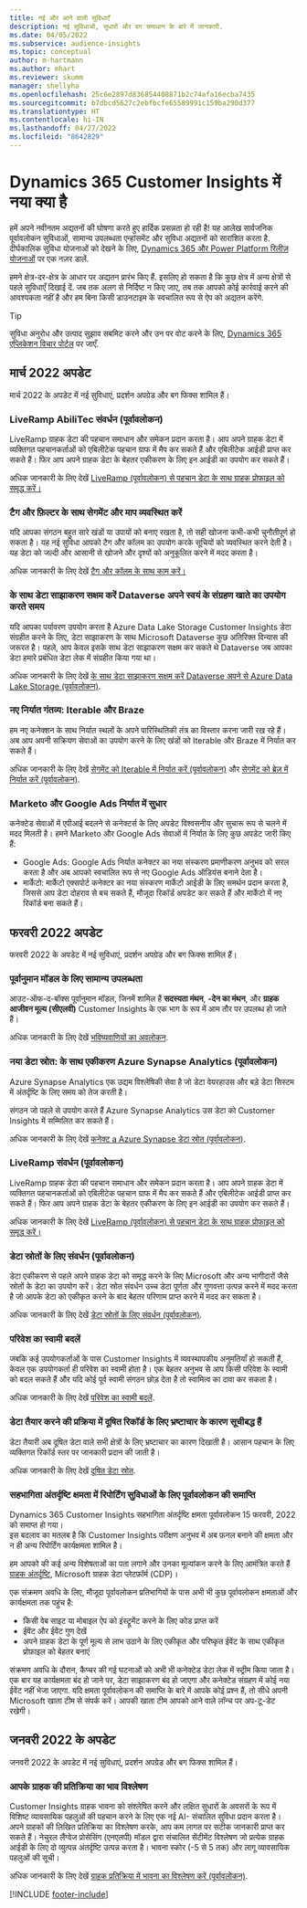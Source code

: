 ```yaml
---
title: नई और आने वाली सुविधाएँ
description: नई सुविधाओं, सुधारों और बग समाधान के बारे में जानकारी.
ms.date: 04/05/2022
ms.subservice: audience-insights
ms.topic: conceptual
author: m-hartmann
ms.author: mhart
ms.reviewer: skumm
manager: shellyha
ms.openlocfilehash: 25c6e2897d836854408871b2c74afa16ecba7435
ms.sourcegitcommit: b7dbcd5627c2ebfbcfe65589991c159ba290d377
ms.translationtype: HT
ms.contentlocale: hi-IN
ms.lasthandoff: 04/27/2022
ms.locfileid: "8642829"
---
```

# <a name="whats-new-in-dynamics-365-customer-insights"></a>Dynamics 365 Customer Insights में नया क्या है

हमें अपने नवीनतम अद्यतनों की घोषणा करते हुए हार्दिक प्रसन्नता हो रही है! यह आलेख सार्वजनिक पूर्वावलोकन सुविधाओं, सामान्य उपलब्धता एन्हांसमेंट और सुविधा अद्यतनों को सारांशित करता है. दीर्घकालिक सुविधा योजनाओं को देखने के लिए, [Dynamics 365 और Power Platform रिलीज़ योजनाओं](/dynamics365/release-plans/) पर एक नज़र डालें.

हमने क्षेत्र-दर-क्षेत्र के आधार पर अद्यतन प्रारंभ किए हैं. इसलिए हो सकता है कि कुछ क्षेत्र में अन्य क्षेत्रों से पहले सुविधाएँ दिखाई दें. जब तक अलग से निर्दिष्ट न किए जाए, तब तक आपको कोई कार्रवाई करने की आवश्यकता नहीं है और हम बिना किसी डाउनटाइम के स्वचालित रूप से ऐप को अद्यतन करेंगे.

> [!TIP]
> सुविधा अनुरोध और उत्पाद सुझाव सबमिट करने और उन पर वोट करने के लिए, [Dynamics 365 एप्लिकेशन विचार पोर्टल](https://experience.dynamics.com/ideas/categories/?forum=79a8c474-4e35-e911-a971-000d3a4f3343&forumName=Dynamics%20365%20Customer%20Insights) पर जाएँ.


## <a name="march-2022-updates"></a>मार्च 2022 अपडेट

मार्च 2022 के अपडेट में नई सुविधाएं, प्रदर्शन अपग्रेड और बग फिक्स शामिल हैं।

### <a name="liveramp-abilitec-enrichment-preview"></a>LiveRamp AbiliTec संवर्धन (पूर्वावलोकन)

LiveRamp ग्राहक डेटा की पहचान समाधान और समेकन प्रदान करता है। आप अपने ग्राहक डेटा में व्यक्तिगत पहचानकर्ताओं को एबिलीटेक पहचान ग्राफ में मैप कर सकते हैं और एबिलीटेक आईडी प्राप्त कर सकते हैं। फिर आप अपने ग्राहक डेटा के बेहतर एकीकरण के लिए इन आईडी का उपयोग कर सकते हैं।

अधिक जानकारी के लिए देखें [LiveRamp (पूर्वावलोकन) से पहचान डेटा के साथ ग्राहक प्रोफाइल को समृद्ध करें।](enrichment-liveramp.md)

### <a name="organize-segments-and-measures-with-tags-and-filters"></a>टैग और फ़िल्टर के साथ सेगमेंट और माप व्यवस्थित करें
यदि आपका संगठन बहुत सारे खंडों या उपायों को बनाए रखता है, तो सही खोजना कभी-कभी चुनौतीपूर्ण हो सकता है। यह नई सुविधा आपको टैग और कॉलम का उपयोग करके सूचियों को व्यवस्थित करने देती है। यह डेटा को जल्दी और आसानी से खोजने और दृश्यों को अनुकूलित करने में मदद करता है।

अधिक जानकारी के लिए देखें [टैग और कॉलम के साथ काम करें।](work-with-tags-columns.md)

### <a name="enable-data-sharing-with-dataverse-when-using-your-own-storage-account"></a>के साथ डेटा साझाकरण सक्षम करें Dataverse अपने स्वयं के संग्रहण खाते का उपयोग करते समय

यदि आपका पर्यावरण उपयोग करता है Azure Data Lake Storage Customer Insights डेटा संग्रहीत करने के लिए, डेटा साझाकरण के साथ Microsoft Dataverse कुछ अतिरिक्त विन्यास की जरूरत है।
पहले, आप केवल इसके साथ डेटा साझाकरण सक्षम कर सकते थे Dataverse जब आपका डेटा हमारे प्रबंधित डेटा लेक में संग्रहीत किया गया था। 

अधिक जानकारी के लिए देखें [के साथ डेटा साझाकरण सक्षम करें Dataverse अपने से Azure Data Lake Storage (पूर्वावलोकन)](manage-environments.md#enable-data-sharing-with-dataverse-from-your-own-azure-data-lake-storage-preview).

### <a name="new-export-destinations-iterable-and-braze"></a>नए निर्यात गंतव्य: Iterable और Braze

हम नए कनेक्शन के साथ निर्यात स्थलों के अपने पारिस्थितिकी तंत्र का विस्तार करना जारी रख रहे हैं। अब आप अपनी सक्रियण सेवाओं का उपयोग करने के लिए खंडों को Iterable और Braze में निर्यात कर सकते हैं।

अधिक जानकारी के लिए देखें [सेगमेंट को Iterable में निर्यात करें (पूर्वावलोकन)](export-iterable.md) और [सेगमेंट को ब्रेज़ में निर्यात करें (पूर्वावलोकन)](export-braze.md).

### <a name="improvements-to-marketo-and-google-ads-export"></a>Marketo और Google Ads निर्यात में सुधार

कनेक्टेड सेवाओं में एपीआई बदलने से कनेक्टर्स के लिए अपडेट विश्वसनीय और सुचारू रूप से चलने में मदद मिलती है। हमने Marketo और Google Ads सेवाओं में निर्यात के लिए कुछ अपडेट जारी किए हैं:

- Google Ads: Google Ads निर्यात कनेक्टर का नया संस्करण प्रमाणीकरण अनुभव को सरल करता है और अब आपको स्वचालित रूप से नए Google Ads ऑडियंस बनाने देता है। 
- मार्केटो: मार्केटो एक्सपोर्ट कनेक्टर का नया संस्करण मार्केटो आईडी के लिए समर्थन प्रदान करता है, जिससे आप डेटा दोहराव से बच सकते हैं, मौजूदा रिकॉर्ड अपडेट कर सकते हैं और मार्केटो में नए रिकॉर्ड बना सकते हैं। 


## <a name="february-2022-updates"></a>फरवरी 2022 अपडेट

फरवरी 2022 के अपडेट में नई सुविधाएं, प्रदर्शन अपग्रेड और बग फिक्स शामिल हैं।

### <a name="general-availability-for-prediction-models"></a>पूर्वानुमान मॉडल के लिए सामान्य उपलब्धता

आउट-ऑफ-द-बॉक्स पूर्वानुमान मॉडल, जिनमें शामिल हैं **सदस्यता मंथन**, **-देन का मंथन**, और **ग्राहक आजीवन मूल्य (सीएलवी)** Customer Insights के एक भाग के रूप में आम तौर पर उपलब्ध हो जाते हैं। 

अधिक जानकारी के लिए देखें [भविष्यवाणियों का अवलोकन](predictions-overview.md).

### <a name="new-data-source-integration-with-azure-synapse-analytics-preview"></a>नया डेटा स्रोत: के साथ एकीकरण Azure Synapse Analytics (पूर्वावलोकन)

Azure Synapse Analytics एक उद्यम विश्लेषिकी सेवा है जो डेटा वेयरहाउस और बड़े डेटा सिस्टम में अंतर्दृष्टि के लिए समय को तेज करती है।

संगठन जो पहले से उपयोग करते हैं Azure Synapse Analytics उस डेटा को Customer Insights में सम्मिलित कर सकते हैं। 

अधिक जानकारी के लिए देखें [कनेक्ट a Azure Synapse डेटा स्रोत (पूर्वावलोकन)](connect-synapse.md).

### <a name="liveramp-enrichment-preview"></a>LiveRamp संवर्धन (पूर्वावलोकन)

LiveRamp ग्राहक डेटा की पहचान समाधान और समेकन प्रदान करता है। आप अपने ग्राहक डेटा में व्यक्तिगत पहचानकर्ताओं को एबिलीटेक पहचान ग्राफ में मैप कर सकते हैं और एबिलीटेक आईडी प्राप्त कर सकते हैं। फिर आप अपने ग्राहक डेटा के बेहतर एकीकरण के लिए इन आईडी का उपयोग कर सकते हैं।

अधिक जानकारी के लिए देखें [LiveRamp (पूर्वावलोकन) से पहचान डेटा के साथ ग्राहक प्रोफाइल को समृद्ध करें।](enrichment-liveramp.md)

### <a name="enrichment-for-data-sources-preview"></a>डेटा स्रोतों के लिए संवर्धन (पूर्वावलोकन)

डेटा एकीकरण से पहले अपने ग्राहक डेटा को समृद्ध करने के लिए Microsoft और अन्य भागीदारों जैसे स्रोतों के डेटा का उपयोग करें। डेटा स्रोत संवर्धन उच्च डेटा पूर्णता और गुणवत्ता उत्पन्न करने में मदद करता है जो आपके डेटा को एकीकृत करने के बाद बेहतर परिणाम प्राप्त करने में मदद कर सकता है।

अधिक जानकारी के लिए देखें [डेटा स्रोतों के लिए संवर्धन (पूर्वावलोकन)](data-sources-enrichment.md).

### <a name="change-owner-of-environment"></a>परिवेश का स्वामी बदलें

जबकि कई उपयोगकर्ताओं के पास Customer Insights में व्यवस्थापकीय अनुमतियाँ हो सकती हैं, केवल एक उपयोगकर्ता ही परिवेश का स्वामी होता है। एक बेहतर अनुभव से आप किसी परिवेश के स्वामी को बदल सकते हैं और यदि कोई पूर्व स्वामी संगठन छोड़ देता है तो स्वामित्व का दावा कर सकता है। 

अधिक जानकारी के लिए देखें [परिवेश का स्वामी बदलें](manage-environments.md#change-the-owner-of-an-environment).

### <a name="data-preparation-process-lists-corruption-reason-for-corrupted-records"></a>डेटा तैयार करने की प्रक्रिया में दूषित रिकॉर्ड के लिए भ्रष्टाचार के कारण सूचीबद्ध हैं

डेटा तैयारी अब दूषित डेटा वाले सभी क्षेत्रों के लिए भ्रष्टाचार का कारण दिखाती है। आसान पहचान के लिए व्यक्तिगत रिकॉर्ड स्तर पर जानकारी प्रदान की जाती है। 

अधिक जानकारी के लिए देखें [दूषित डेटा स्रोत](entities.md#corrupted-data-sources).

### <a name="end-of-preview-for-reporting-features-in-the-engagement-insights-capability"></a>सहभागिता अंतर्दृष्टि क्षमता में रिपोर्टिंग सुविधाओं के लिए पूर्वावलोकन की समाप्ति

Dynamics 365 Customer Insights सहभागिता अंतर्दृष्टि क्षमता पूर्वावलोकन 15 फरवरी, 2022 को समाप्त हो गया।  
इस बदलाव का मतलब है कि Customer Insights परीक्षण अनुभव में अब फ़नल बनाने की क्षमता और न ही अन्य रिपोर्टिंग कार्यक्षमता शामिल है।

हम आपको की कई अन्य विशेषताओं का पता लगाने और उनका मूल्यांकन करने के लिए आमंत्रित करते हैं [ग्राहक अंतर्दृष्टि](https://dynamics.microsoft.com/ai/customer-insights/), Microsoft ग्राहक डेटा प्लेटफ़ॉर्म (CDP)।    
 
एक संक्रमण अवधि के लिए, मौजूदा पूर्वावलोकन प्रतिभागियों के पास अभी भी कुछ पूर्वावलोकन क्षमताओं और कार्यक्षमता तक पहुंच है:

- किसी वेब साइट या मोबाइल ऐप को इंस्ट्रूमेंट करने के लिए कोड प्राप्त करें 
- ईवेंट और ईवेंट गुण देखें 
- अपने ग्राहक डेटा के पूर्ण मूल्य से लाभ उठाने के लिए एकीकृत और परिष्कृत ईवेंट के साथ एकीकृत प्रोफ़ाइल को बेहतर बनाएं
  
संक्रमण अवधि के दौरान, कैप्चर की गई घटनाओं को अभी भी कनेक्टेड डेटा लेक में स्ट्रीम किया जाता है। एक बार यह कार्यक्षमता बंद हो जाने पर, डेटा साझाकरण बंद हो जाएगा और कनेक्टेड संग्रहण में कोई नया ईवेंट नहीं भेजा जाएगा.
यदि क्षमता पूर्वावलोकन की समाप्ति के बारे में आपके कोई प्रश्न हैं, तो सीधे अपनी Microsoft खाता टीम से संपर्क करें। आपकी खाता टीम आपको आने वाले लॉन्च पर अप-टू-डेट रखेगी। 

## <a name="january-2022-updates"></a>जनवरी 2022 के अपडेट

जनवरी 2022 के अपडेट में नई सुविधाएं, प्रदर्शन अपग्रेड और बग फिक्स शामिल हैं।

### <a name="sentiment-analysis-of-your-customers-feedback"></a>आपके ग्राहक की प्रतिक्रिया का भाव विश्लेषण

Customer Insights ग्राहक भावना को संश्लेषित करने और लक्षित सुधारों के अवसरों के रूप में विशिष्ट व्यावसायिक पहलुओं की पहचान करने के लिए एक नई AI- संचालित सुविधा प्रदान करता है। अपने ग्राहकों की लिखित प्रतिक्रिया का विश्लेषण करके, आप कम लागत पर सटीक जानकारी प्राप्त कर सकते हैं। नेचुरल लैंग्वेज प्रोसेसिंग (एनएलपी) मॉडल द्वारा संचालित सेंटीमेंट विश्लेषण जो प्रत्येक ग्राहक आईडी के लिए दो व्युत्पन्न अंतर्दृष्टि उत्पन्न करता है। भावना स्कोर (-5 से 5 तक) और लागू व्यावसायिक पहलुओं की सूची। 

अधिक जानकारी के लिए देखें [ग्राहक प्रतिक्रिया में भावना का विश्लेषण करें (पूर्वावलोकन)](sentiment-analysis.md).


[!INCLUDE [footer-include](includes/footer-banner.md)]